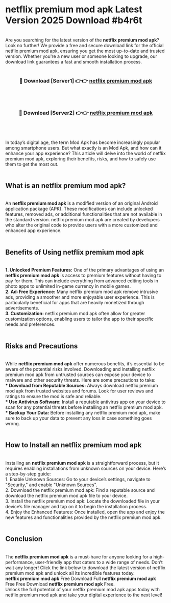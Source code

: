 # netflix premium mod apk Latest Version 2025 Download #b4r6t<br>
<br>
Are you searching for the latest version of the <strong>netflix premium mod apk</strong>? Look no further! We provide a free and secure download link for the official netflix premium mod apk, ensuring you get the most up-to-date and trusted version. Whether you're a new user or someone looking to upgrade, our download link guarantees a fast and smooth installation process.
<br>
<br>
<div align="center">
<h3>🔴 Download [Server1] 👉👉 <a href="https://modyolo.store/netflix_premium_mod_apk">netflix premium mod apk</a></h3><br>
<br>
<h3>🔴 Download [Server2] 👉👉 <a href="https://modyolo.store/=netflix_premium_mod_apk">netflix premium mod apk</a></h3><br>
</div>
<br>
<br>
In today’s digital age, the term Mod Apk has become increasingly popular among smartphone users. But what exactly is an Mod Apk, and how can it enhance your app experience? This article will delve into the world of netflix premium mod apk, exploring their benefits, risks, and how to safely use them to get the most out.
<br>
<br>
<h2>What is an netflix premium mod apk?</h2>
<br>
An <strong>netflix premium mod apk</strong> is a modified version of an original Android application package (APK). These modifications can include unlocked features, removed ads, or additional functionalities that are not available in the standard version. netflix premium mod apk are created by developers who alter the original code to provide users with a more customized and enhanced app experience.
<br>
<br>
<h2>Benefits of Using netflix premium mod apk</h2>
<br>
<strong> 1. Unlocked Premium Features:</strong> One of the primary advantages of using an <strong>netflix premium mod apk</strong> is access to premium features without having to pay for them. This can include everything from advanced editing tools in photo apps to unlimited in-game currency in mobile games.
<br>
<strong> 2. Ad-Free Experience:</strong> Many netflix premium mod apk remove intrusive ads, providing a smoother and more enjoyable user experience. This is particularly beneficial for apps that are heavily monetized through advertisements.
<br>
<strong> 3. Customization:</strong> netflix premium mod apk often allow for greater customization options, enabling users to tailor the app to their specific needs and preferences.
<br>
<br>
<h2>Risks and Precautions</h2>
<br>
While <strong>netflix premium mod apk</strong> offer numerous benefits, it’s essential to be aware of the potential risks involved. Downloading and installing netflix premium mod apk from untrusted sources can expose your device to malware and other security threats. Here are some precautions to take:
<br>
<strong> * Download from Reputable Sources:</strong> Always download netflix premium mod apk from trusted websites and forums. Look for user reviews and ratings to ensure the mod is safe and reliable.
<br>
<strong> * Use Antivirus Software:</strong> Install a reputable antivirus app on your device to scan for any potential threats before installing an netflix premium mod apk.
<br>
<strong> * Backup Your Data:</strong> Before installing any netflix premium mod apk, make sure to back up your data to prevent any loss in case something goes wrong.
<br>
<br>
<h2>How to Install an netflix premium mod apk</h2>
<br>
Installing an <strong>netflix premium mod apk</strong> is a straightforward process, but it requires enabling installations from unknown sources on your device. Here’s a step-by-step guide:
<br>
 1. Enable Unknown Sources: Go to your device’s settings, navigate to "Security," and enable "Unknown Sources".
<br>
 2. Download the netflix premium mod apk: Find a reputable source and download the netflix premium mod apk file to your device.
<br>
 3. Install the netflix premium mod apk: Locate the downloaded file in your device’s file manager and tap on it to begin the installation process.
<br>
 4. Enjoy the Enhanced Features: Once installed, open the app and enjoy the new features and functionalities provided by the netflix premium mod apk.
<br>
<br>
<h2><strong>Conclusion</strong></h2>
<br>
The <strong>netflix premium mod apk</strong> is a must-have for anyone looking for a high-performance, user-friendly app that caters to a wide range of needs. Don’t wait any longer! Click the link below to download the latest version of netflix premium mod apk and unlock all its incredible features today.
<br>
<strong>netflix premium mod apk</strong> Free Download Full <strong>netflix premium mod apk</strong> Free Free Download <strong>netflix premium mod apk</strong> Free.
<br>
Unlock the full potential of your netflix premium mod apk apps today with netflix premium mod apk and take your digital experience to the next level!

